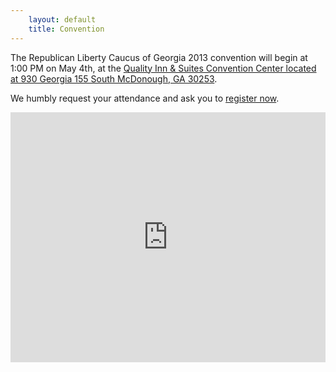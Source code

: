 ```yaml
---
    layout: default
    title: Convention
---
```


The Republican Liberty Caucus of Georgia 2013 convention will begin at 1:00 PM on May 4th, at the
[Quality Inn & Suites Convention Center located at 930 Georgia 155 South McDonough, GA 30253][2].

We humbly request your attendance and ask you to [register now][3].

<iframe width="100%" height="400" frameborder="0" scrolling="no" marginheight="0" marginwidth="0" src="https://maps.google.com/maps?cid=873884944616720550&amp;output=embed"></iframe>

 [2]: https://maps.google.com/maps?cid=873884944616720550
 [3]: https://www.xorbia.com/e/rlc/republican-liberty-caucus-georgia-state-convention
